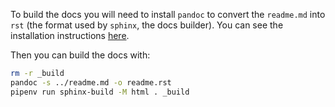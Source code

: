 To build the docs you will need to install `pandoc` to convert the `readme.md` into `rst` (the format used by `sphinx`, the docs builder). You can see the installation instructions [here](https://pandoc.org/installing.html).

Then you can build the docs with:

```bash
rm -r _build
pandoc -s ../readme.md -o readme.rst
pipenv run sphinx-build -M html . _build
```
